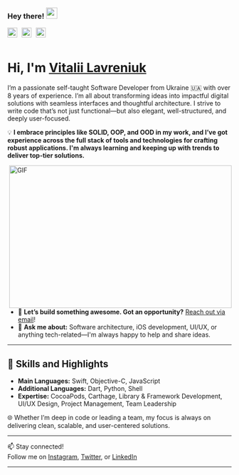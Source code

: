 ### Hey there! <img src="https://media.giphy.com/media/hvRJCLFzcasrR4ia7z/giphy.gif" width="25px">

<a href="https://www.instagram.com/vitaliislife/">
  <img align="left" alt="Vitalii's Instagram" width="22px" src="https://raw.githubusercontent.com/hussainweb/hussainweb/main/icons/instagram.png" style="margin-right: 10px;" />
</a>
<a href="https://twitter.com/just_vitalii">
  <img align="left" alt="Vitalii Lavreniuk | Twitter" width="22px" src="https://cdn.simpleicons.org/x/000000" style="margin-right: 10px;" />
</a>
<a href="https://www.linkedin.com/in/vitalii-lavreniuk-29115112b/">
  <img align="left" alt="Vitalii's LinkedIn" width="22px" src="https://cdn.jsdelivr.net/npm/simple-icons@v9/icons/linkedin.svg" style="margin-right: 10px;" />
</a>

<br />
<br />

# Hi, I'm [Vitalii Lavreniuk](https://www.linkedin.com/in/vitalii-lavreniuk-29115112b/)

I’m a passionate self-taught Software Developer from Ukraine 🇺🇦 with over 8 years of experience. I’m all about transforming ideas into impactful digital solutions with seamless interfaces and thoughtful architecture. I strive to write code that’s not just functional—but also elegant, well-structured, and deeply user-focused.

💡 **I embrace principles like SOLID, OOP, and OOD in my work, and I’ve got experience across the full stack of tools and technologies for crafting robust applications. I'm always learning and keeping up with trends to deliver top-tier solutions.**

<img align="right" alt="GIF" src="https://github.com/abhisheknaiidu/abhisheknaiidu/blob/master/code.gif?raw=true" width="500" height="320" />

- 💼 **Let’s build something awesome. Got an opportunity?** [Reach out via email](mailto:lavreniuk.vitalii@gmail.com)!
- 💬 **Ask me about:** Software architecture, iOS development, UI/UX, or anything tech-related—I'm always happy to help and share ideas.

---

## 🚀 Skills and Highlights

- **Main Languages:** Swift, Objective-C, JavaScript  
- **Additional Languages:** Dart, Python, Shell  
- **Expertise:** CocoaPods, Carthage, Library & Framework Development, UI/UX Design, Project Management, Team Leadership

🌐 Whether I’m deep in code or leading a team, my focus is always on delivering clean, scalable, and user-centered solutions.

---

📫 Stay connected!  
Follow me on [Instagram](https://www.instagram.com/vitaliislife/), [Twitter](https://twitter.com/just_vitalii), or [LinkedIn](https://www.linkedin.com/in/vitalii-lavreniuk-29115112b/)

---

